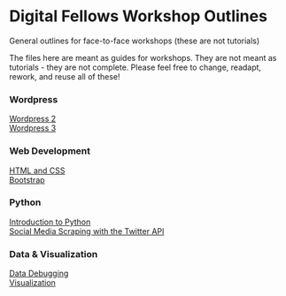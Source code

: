 # Digital Fellows Workshop Outlines

General outlines for face-to-face workshops (these are not tutorials)

The files here are meant as guides for workshops. They are not meant as tutorials - they are not complete. 
Please feel free to change, readapt, rework, and reuse all of these!

### Wordpress

[Wordpress 2](Wordpress/Wordpress_2.md)  
[Wordpress 3](Wordpress/Wordpress_3.md)  

### Web Development

[HTML and CSS](https://github.com/smythp/html-css-workshop)  
[Bootstrap](https://github.com/smythp/bootstrap-tutorial)  

### Python

[Introduction to Python](Python/workshop.ipynb)  
[Social Media Scraping with the Twitter API](https://github.com/smythp/twitter-workshop)  

### Data & Visualization

[Data Debugging](data_debug/README.md)  
[Visualization](viz101/README.md)  
